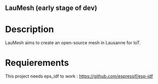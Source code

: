 ## LauMesh (early stage of dev)

# Description

LauMesh aims to create an open-source mesh in Lausanne for IoT.

# Requierements 

This project needs eps_idf to work : https://github.com/espressif/esp-idf